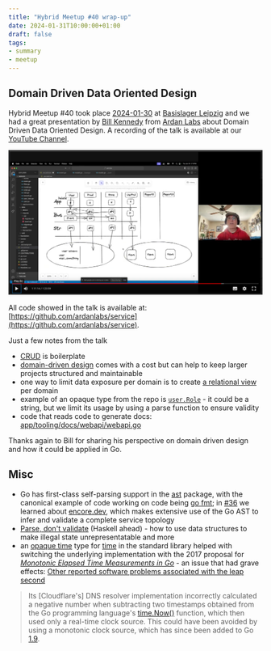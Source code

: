```yaml
---
title: "Hybrid Meetup #40 wrap-up"
date: 2024-01-31T10:00:00+01:00
draft: false
tags:
- summary
- meetup
---
```


## Domain Driven Data Oriented Design

Hybrid Meetup #40 took place
[2024-01-30](https://www.meetup.com/leipzig-golang/events/298481328/) at
[Basislager Leipzig](https://www.basislager.co/) and we had a great
presentation by [Bill Kennedy](https://twitter.com/goinggodotnet) from [Ardan Labs](https://www.ardanlabs.com/) about Domain Driven Data
Oriented Design. A recording of the talk is available at our [YouTube Channel](https://www.youtube.com/@golangleipzig1131).

[![](/images/meetup-40-youtube-thumb.png)](https://youtu.be/zuLsdP3i8sQ)

All code showed in the talk is available at:
[https://github.com/ardanlabs/service](https://github.com/ardanlabs/service).

Just a few notes from the talk

* [CRUD](https://en.wikipedia.org/wiki/Create,_read,_update_and_delete) is boilerplate
* [domain-driven design](https://en.wikipedia.org/wiki/Domain-driven_design) comes with a cost but can help to keep larger projects structured and maintainable
* one way to limit data exposure per domain is to create [a relational view](https://en.wikipedia.org/wiki/View_(SQL)) per domain
* example of an opaque type from the repo is
  [`user.Role`](https://github.com/ardanlabs/service/blob/387cc15defe9c9e01ca130118c8e01ed1a164844/business/core/user/role.go#L17-L20) - it could be a string, but we limit its usage by using a parse function to
ensure validity
* code that reads code to generate docs: [app/tooling/docs/webapi/webapi.go](https://github.com/ardanlabs/service/blob/387cc15defe9c9e01ca130118c8e01ed1a164844/app/tooling/docs/webapi/webapi.go)

Thanks again to Bill for sharing his perspective on domain driven design and
how it could be applied in Go.

## Misc

* Go has first-class self-parsing support in the
  [ast](https://pkg.go.dev/go/ast) package, with the canonical example of code
working on code being [go
fmt](https://cs.opensource.google/go/go/+/refs/tags/go1.21.6:src/cmd/gofmt/gofmt.go);
in [#36](https://golangleipzig.space/posts/meetup-36-wrapup/) we learned about
[encore.dev](https://github.com/encoredev/encore), which makes extensive use of
the Go AST to infer and validate a complete service topology
* [Parse, don't
  validate](https://lexi-lambda.github.io/blog/2019/11/05/parse-don-t-validate/)
(Haskell ahead) - how to use data structures to make illegal state
unrepresentatable and more
* an [opaque time](https://en.wikipedia.org/wiki/Opaque_data_type) type for [time](https://github.com/golang/go/blob/ae457e811d44261801bda261731b5006d629930d/src/time/time.go#L135-L156) in the
  standard library helped with switching the underlying implementation with the 2017 proposal for [*Monotonic
Elapsed Time Measurements in
Go*](https://go.googlesource.com/proposal/+/master/design/12914-monotonic.md) - an issue that had grave effects: [Other reported software problems associated
with the leap second](https://en.wikipedia.org/wiki/Leap_second#Other_reported_software_problems_associated_with_the_leap_second)

> Its [Cloudflare's] DNS resolver implementation incorrectly calculated a
> negative number when subtracting two timestamps obtained from the Go
> programming language's [time.Now()](https://pkg.go.dev/time#Now) function,
> which then used only a real-time clock source. This could have been avoided
> by using a monotonic clock source, which has since been added to Go [1.9](https://go.dev/doc/go1.9#monotonic-time).

